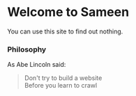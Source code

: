 <h1> Welcome to Sameen </h1>

You can use this site to find out nothing.

<h3> Philosophy </h3>

As Abe Lincoln said:
> Don't try to build a website\
> Before you learn to crawl
